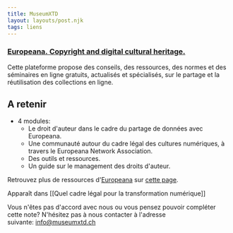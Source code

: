 ```yaml
---
title: MuseumXTD
layout: layouts/post.njk
tags: liens
---
```

### [Europeana. Copyright and digital cultural heritage.](https://pro.europeana.eu/page/copyright-and-digital-cultural-heritage)    
Cette plateforme propose des conseils, des ressources, des normes et des séminaires en ligne gratuits, actualisés et spécialisés, sur le partage et la réutilisation des collections en ligne. 

## A retenir
- 4 modules: 
	- Le droit d'auteur dans le cadre du partage de données avec Europeana. 
	- Une communauté autour du cadre légal des cultures numériques, à travers le Europeana Network Association. 
	- Des outils et ressources. 
	- Un guide sur le management des droits d'auteur. 

Retrouvez plus de ressources d'[Europeana](https://pro.europeana.eu/about-us/mission) sur [cette page](https://pro.europeana.eu/about-us/services-and-tools). 


Apparaît dans [[Quel cadre légal pour la transformation numérique]]

Vous n'êtes pas d'accord avec nous ou vous pensez pouvoir compléter cette note? N'hésitez pas à nous contacter à l'adresse suivante: [info@museumxtd.ch](mailto:info@museumxtd.ch)